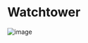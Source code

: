 # Watchtower
![image](https://github.com/jcamilogarciacano/Watchtower/assets/83435870/c19452e8-1867-4e0c-811e-aa1d532cec5d)
